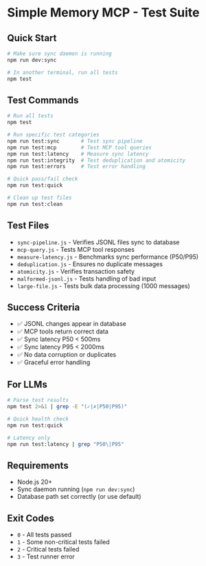 # Simple Memory MCP - Test Suite

## Quick Start

```bash
# Make sure sync daemon is running
npm run dev:sync

# In another terminal, run all tests
npm test
```

## Test Commands

```bash
# Run all tests
npm test

# Run specific test categories
npm run test:sync       # Test sync pipeline
npm run test:mcp        # Test MCP tool queries
npm run test:latency    # Measure sync latency
npm run test:integrity  # Test deduplication and atomicity
npm run test:errors     # Test error handling

# Quick pass/fail check
npm run test:quick

# Clean up test files
npm run test:clean
```

## Test Files

- `sync-pipeline.js` - Verifies JSONL files sync to database
- `mcp-query.js` - Tests MCP tool responses
- `measure-latency.js` - Benchmarks sync performance (P50/P95)
- `deduplication.js` - Ensures no duplicate messages
- `atomicity.js` - Verifies transaction safety
- `malformed-jsonl.js` - Tests handling of bad input
- `large-file.js` - Tests bulk data processing (1000 messages)

## Success Criteria

- ✅ JSONL changes appear in database
- ✅ MCP tools return correct data
- ✅ Sync latency P50 < 500ms
- ✅ Sync latency P95 < 2000ms
- ✅ No data corruption or duplicates
- ✅ Graceful error handling

## For LLMs

```bash
# Parse test results
npm test 2>&1 | grep -E "(✓|✗|P50|P95)"

# Quick health check
npm run test:quick

# Latency only
npm run test:latency | grep "P50\|P95"
```

## Requirements

- Node.js 20+
- Sync daemon running (`npm run dev:sync`)
- Database path set correctly (or use default)

## Exit Codes

- `0` - All tests passed
- `1` - Some non-critical tests failed
- `2` - Critical tests failed
- `3` - Test runner error

